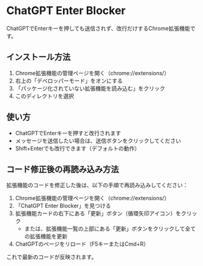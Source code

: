 # ChatGPT Enter Blocker

ChatGPTでEnterキーを押しても送信されず、改行だけするChrome拡張機能です。

## インストール方法

1. Chrome拡張機能の管理ページを開く（chrome://extensions/）
2. 右上の「デベロッパーモード」をオンにする
3. 「パッケージ化されていない拡張機能を読み込む」をクリック
4. このディレクトリを選択

## 使い方

- ChatGPTでEnterキーを押すと改行されます
- メッセージを送信したい場合は、送信ボタンをクリックしてください
- Shift+Enterでも改行できます（デフォルトの動作）

## コード修正後の再読み込み方法

拡張機能のコードを修正した後は、以下の手順で再読み込みしてください：

1. Chrome拡張機能の管理ページを開く（chrome://extensions/）
2. 「ChatGPT Enter Blocker」を見つける
3. 拡張機能カードの右下にある「更新」ボタン（循環矢印アイコン）をクリック
   - または、拡張機能一覧の上部にある「更新」ボタンをクリックして全ての拡張機能を更新
4. ChatGPTのページをリロード（F5キーまたはCmd+R）

これで最新のコードが反映されます。

